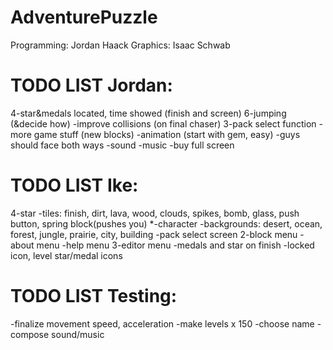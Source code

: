AdventurePuzzle
===============
Programming: Jordan Haack
Graphics: Isaac Schwab


TODO LIST Jordan:
=======
4-star&medals located, time showed (finish and screen)
6-jumping (&decide how)
-improve collisions (on final chaser)
3-pack select function
-more game stuff (new blocks)
-animation (start with gem, easy)
-guys should face both ways
-sound
-music
-buy full screen


TODO LIST Ike:
=======
4-star
-tiles: finish, dirt, lava, wood, clouds, spikes, bomb, glass, push button, spring block(pushes you)
*-character
-backgrounds: desert, ocean, forest, jungle, prairie, city, building
-pack select screen
2-block menu
-about menu
-help menu
3-editor menu
-medals and star on finish
-locked icon, level star/medal icons


TODO LIST Testing:
=======
-finalize movement speed, acceleration
-make levels x 150
-choose name
-compose sound/music
